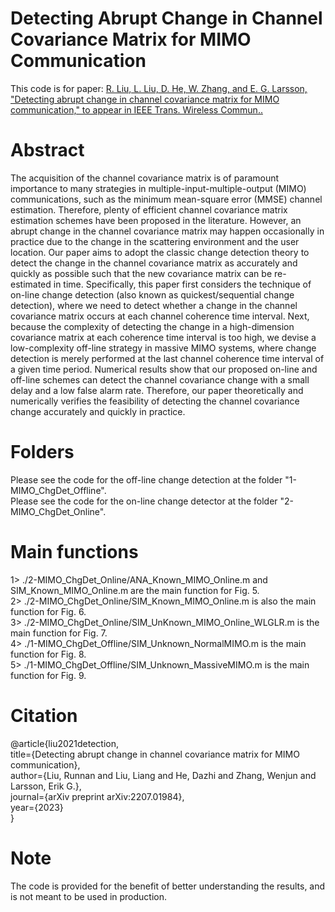 # Detecting Abrupt Change in Channel Covariance Matrix for MIMO Communication
This code is for paper: [R. Liu, L. Liu, D. He, W. Zhang, and E. G. Larsson, "Detecting abrupt change in channel covariance matrix for MIMO communication," to appear in IEEE Trans. Wireless Commun.. ](https://arxiv.org/abs/2207.01984)

# Abstract
The acquisition of the channel covariance matrix is of paramount importance to many strategies in multiple-input-multiple-output (MIMO) communications, such as the minimum mean-square error (MMSE) channel estimation. Therefore, plenty of efficient channel covariance matrix estimation schemes have been proposed in the literature. However, an abrupt change in the channel covariance matrix may happen occasionally in practice due to the change in the scattering environment and the user location. Our paper aims to adopt the classic change detection theory to detect the change in the channel covariance matrix as accurately and quickly as possible such that the new covariance matrix can be re-estimated in time. Specifically, this paper first considers the technique of on-line change detection (also known as quickest/sequential change detection), where we need to detect whether a change in the channel covariance matrix occurs at each channel coherence time interval. Next, because the complexity of detecting the change in a high-dimension covariance matrix at each coherence time interval is too high, we devise a low-complexity off-line strategy in massive MIMO systems, where change detection is merely performed at the last channel coherence time interval of a given time period. Numerical results show that our proposed on-line and off-line schemes can detect the channel covariance change with a small delay and a low false alarm rate. Therefore, our paper theoretically and numerically verifies the feasibility of detecting the channel covariance change accurately and quickly in practice.

# Folders
Please see the code for the off-line change detection at the folder "1-MIMO_ChgDet_Offline".<br>
Please see the code for the on-line change detector at the folder "2-MIMO_ChgDet_Online".<br>

# Main functions
1> ./2-MIMO_ChgDet_Online/ANA_Known_MIMO_Online.m and SIM_Known_MIMO_Online.m are the main function for Fig. 5.<br>
2> ./2-MIMO_ChgDet_Online/SIM_Known_MIMO_Online.m is also the main function for Fig. 6.<br>
3> ./2-MIMO_ChgDet_Online/SIM_UnKnown_MIMO_Online_WLGLR.m is the main function for Fig. 7.<br>
4> ./1-MIMO_ChgDet_Offline/SIM_Unknown_NormalMIMO.m is the main function for Fig. 8.<br>
5> ./1-MIMO_ChgDet_Offline/SIM_Unknown_MassiveMIMO.m is the main function for Fig. 9.<br>


# Citation
@article{liu2021detection,<br>
  title={Detecting abrupt change in channel covariance matrix for MIMO communication},<br>
  author={Liu, Runnan and Liu, Liang and He, Dazhi and Zhang, Wenjun and Larsson, Erik G.},<br>
  journal={arXiv preprint arXiv:2207.01984},<br>
  year={2023}<br>
}

# Note
The code is provided for the benefit of better understanding the results, and is not meant to be used in production.
